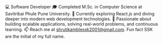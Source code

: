 💻 Software Developer
🎓 Completed M.Sc. in Computer Science at Savitribai Phule Pune University.
🌱 Currently exploring React.js and diving deeper into modern web development technologies.
🚀 Passionate about building scalable applications, solving real-world problems, and continuous learning.
📫 Reach me at shrutikamblessk2001@gmail.com.
Fun fact SSK are the initial of my full name.

<!---
shruti3051/shruti3051 is a ✨ special ✨ repository because its `README.md` (this file) appears on your GitHub profile.
You can click the Preview link to take a look at your changes.
--->
